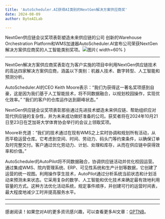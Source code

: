 ```yaml
---
title: 'AutoScheduler.AI获得AI类别的NextGen解决方案供应商奖'
date: 2024-08-09
author: ByteAILab

---
```


NextGen供应链会议奖项表彰塑造未来供应链的公司
创新的Warehouse Orchestration Platform和WMS加速器AutoScheduler.AI宣布公司荣获NextGen解决方案供应商奖的人工智能类别奖项。![图片](https://ai-techpark.com/wp-content/uploads/2024/08/AutoScheduler-960x540.jpg){ width=60% }

---
NextGen解决方案供应商奖表彰在为客户实施的项目中利用NextGen供应链技术的高达四家解决方案供应商，涵盖以下类别：机器人技术、数字转型、人工智能和预测分析。

AutoScheduler.AI的CEO Keith Moore表示：“我们为获得这一著名奖项感到自豪，这是因为我们基于人工智能技术，将不同数据融合，以规划校园操作，实现优化效率。” “我们的客户的仓库运作达到巅峰状态。”

NextGen供应链会议奖项表彰那些通过先进技术塑造未来供应链、帮助组织应对现代供应链的复杂性，并为未来成功做好准备的公司。获奖者将在2024年10月21日至23日在芝加哥大学体育协会举行的会议上领取奖项。

Moore补充道：“我们的技术通过在现有WMS之上实时协调和规划所有活动，从而平稳运营仓库。它考虑到空间、时间、劳动力、码头门等约束条件，以确保订单及时完整交付。客户通过优化劳动力、计划、处理和库存，从而在供应链中获得效率和价值。”

AutoScheduler的AutoPilot将不同数据融合，协调供应链活动并优化校园运营。通过集成WMS、院内管理系统、ERP、可见性系统和生产计划等数据，它创建了运营的统一视图。利用操作孪生技术，AutoPilot通过分析系统当前状态和计划活动来预测未来状态。它采用复杂的数学、人工智能和优化技术来确定最有效地利用容量的方式。这种方法优化活动系统，规定事件顺序，并创建可行的运营时间表，最大程度地减少工时并提高服务水平。

---
---
感谢阅读！如果您对AI的更多资讯感兴趣，可以查看更多AI文章：[GPTNB](https://gptnb.com)。